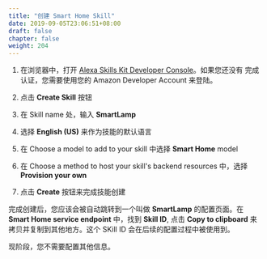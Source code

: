 ```yaml
---
title: "创建 Smart Home Skill"
date: 2019-09-05T23:06:51+08:00
draft: false
chapter: false
weight: 204
---
```


1. 在浏览器中，打开 [Alexa Skills Kit Developer Console](https://developer.amazon.com/alexa/console/ask)。如果您还没有
完成认证，您需要使用您的 Amazon Developer Account 来登陆。

1. 点击 **Create Skill** 按钮

1. 在 Skill name 处，输入 **SmartLamp**

1. 选择 **English (US)** 来作为技能的默认语言

1. 在 Choose a model to add to your skill 中选择 **Smart Home** model

1. 在 Choose a method to host your skill's backend resources 中，选择 **Provision your own**

1. 点击 **Create** 按钮来完成技能创建

完成创建后，您应该会被自动跳转到一个叫做 **SmartLamp** 的配置页面。在 **Smart Home service endpoint** 中，找到 **Skill  ID**,
点击 **Copy to clipboard** 来拷贝并复制到其他地方。这个 SKill ID 会在后续的配置过程中被使用到。

现阶段，您不需要配置其他信息。
